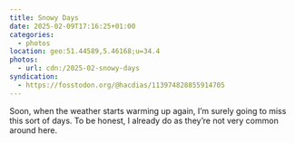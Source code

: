 ```yaml
---
title: Snowy Days
date: 2025-02-09T17:16:25+01:00
categories:
  - photos
location: geo:51.44589,5.46168;u=34.4
photos:
  - url: cdn:/2025-02-snowy-days
syndication:
  - https://fosstodon.org/@hacdias/113974828855914705
---
```


Soon, when the weather starts warming up again, I’m surely going to miss this sort of days. To be honest, I already do as they’re not very common around here.
